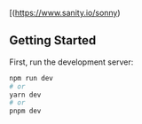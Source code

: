 

[(https://www.sanity.io/sonny)
## Getting Started

First, run the development server:

```bash
npm run dev
# or
yarn dev
# or
pnpm dev
```

